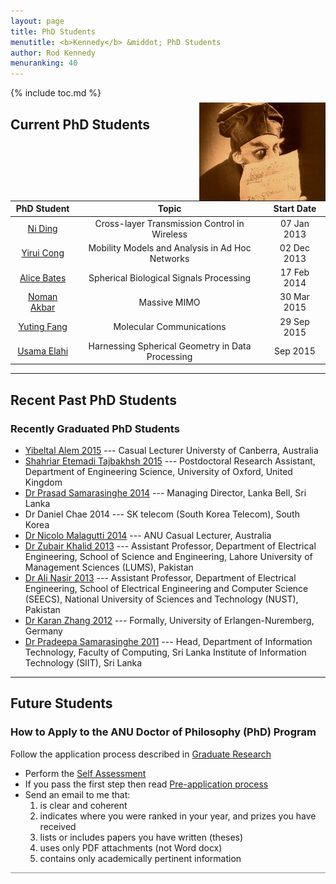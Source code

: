 ```yaml
---
layout: page
title: PhD Students
menutitle: <b>Kennedy</b> &middot; PhD Students
author: Rod Kennedy
menuranking: 40
---
```


<img src="images/nosferatu.jpg" align="top" style="margin:1.5rem 0px 0px 10px; float:right; width:40%; max-width:300px;">

{% include toc.md %}

## Current PhD Students

<div class="wide-block" markdown="block">

PhD&nbsp;Student | Topic| Start&nbsp;Date
:-: | :-: | :-:
[Ni Ding][ni-home]         | Cross-layer Transmission Control in Wireless | 07 Jan 2013
[Yirui Cong][yirui-home]   | Mobility Models and Analysis in Ad Hoc Networks | 02 Dec 2013
[Alice Bates][alice-home]  | Spherical Biological Signals Processing | 17 Feb 2014
[Noman Akbar][noman-home]  | Massive MIMO | 30 Mar 2015
[Yuting Fang][yuting-home] | Molecular Communications| 29 Sep 2015
[Usama Elahi][usama-home]  | Harnessing Spherical Geometry in Data Processing | Sep 2015

</div>

[ni-home]: http://people.cecs.anu.edu.au/user/4928
[yirui-home]: http://people.cecs.anu.edu.au/user/5178
[alice-home]: http://people.cecs.anu.edu.au/user/5215
[noman-home]: http://people.cecs.anu.edu.au/user/5492
[yuting-home]: http://people.cecs.anu.edu.au/user/5613
[usama-home]: http://people.cecs.anu.edu.au/user/5616

---

## Recent Past PhD Students

<!-- ### PhD Students With Thesis Under Examination -->


### Recently Graduated PhD Students

- [Yibeltal Alem 2015](http://people.cecs.anu.edu.au/user/4441) --- Casual Lecturer Universty of Canberra, Australia
- [Shahriar Etemadi Tajbakhsh 2015](http://www.eng.ox.ac.uk/jpc/group.html) --- Postdoctoral Research Assistant, Department of Engineering Science, University of Oxford, United Kingdom
- [Dr Prasad Samarasinghe 2014](http://www.lankabell.com/lanka_bell_corporate_profile.htm) --- Managing Director, Lanka Bell, Sri Lanka
- Dr Daniel Chae 2014 --- SK telecom (South Korea Telecom), South Korea
- [Dr Nicolo Malagutti 2014](http://people.cecs.anu.edu.au/user/4029) --- ANU Casual Lecturer, Australia
- [Dr Zubair Khalid 2013](http://www.zubairkhalid.org/home.html) --- Assistant Professor, Department of Electrical Engineering, School of Science and Engineering, Lahore University of Management Sciences (LUMS), Pakistan
- [Dr Ali Nasir 2013](http://seecs.nust.edu.pk/faculty/alinasir.html) --- Assistant Professor, Department of Electrical Engineering, School of Electrical Engineering and Computer Science (SEECS), National University of Sciences and Technology (NUST), Pakistan
- [Dr Karan Zhang 2012](http://www.lms.lnt.de/en/people/staff/mengqiu-zhang.php)  --- Formally, University of Erlangen-Nuremberg, Germany
- [Dr Pradeepa Samarasinghe 2011](http://computing.sliit.lk/researcher/dr-pradeepa-samarasinghe/) --- Head, Department of Information Technology, Faculty of Computing, Sri Lanka Institute of Information Technology (SIIT), Sri Lanka

---

## Future Students

### How to Apply to the ANU Doctor of Philosophy (PhD) Program

Follow the application process described in [Graduate Research][gredres]

- Perform the [Self Assessment][selfass]
- If you pass the first step then read [Pre-application process][preap]
- Send an email to me that:
	1. is clear and coherent
	2. indicates where you were ranked in your year, and prizes you have received
	3. lists or includes papers you have written (theses)
	4. uses only PDF attachments (not Word docx)
	5. contains only academically pertinent information

[gredres]: http://cecs.anu.edu.au/future_students/graduate/research
[selfass]: http://cecs.anu.edu.au/future_students/graduate/research/selfassessment
[preap]: http://cecs.anu.edu.au/future_students/graduate/research/preapplication

<hr style="opacity: 0.5">
